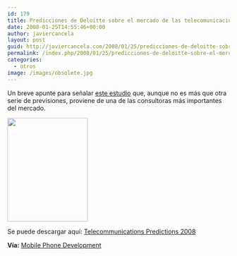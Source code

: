 ```yaml
---
id: 179
title: Predicciones de Deloitte sobre el mercado de las telecomunicaciones en el 2008
date: 2008-01-25T14:55:46+00:00
author: javiercancela
layout: post
guid: http://javiercancela.com/2008/01/25/predicciones-de-deloitte-sobre-el-mercado-de-las-telecomunicaciones-en-el-2008/
permalink: /index.php/2008/01/25/predicciones-de-deloitte-sobre-el-mercado-de-las-telecomunicaciones-en-el-2008/
categories:
  - otros
image: /images/obsolete.jpg
---
```

Un breve apunte para señalar [este estudio](http://www.deloitte.com/dtt/article/0%2C1002%2Ccid%25253D187259%2C00.html "Telecommunications Predictions 2008") que, aunque no es más que otra serie de previsiones, proviene de una de las consultoras más importantes del mercado.

<img src="http://farm3.static.flickr.com/2084/2218062681_3d3da3095f_o.jpg" height="235" width="182" />

Se puede descargar aquí: [Telecommunications Predictions 2008](http://www.deloitte.com/dtt/cda/doc/content/dtt_tmt_telecommunicationspredictions2008.pdf "Telecommunications Predictions 2008")

**Vía:** [Mobile Phone Development](http://mobilephonedevelopment.com/archives/534 "Telecommunications Predictions")